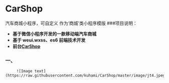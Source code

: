 # CarShop
汽车商城小程序，可自定义 作为‘商城’类小程序模版
###项目说明：
- **基于微信小程序开发的一款移动端汽车商城**
- **基于 weui.wxss、es6 前端技术开发**
- **前台[CarShop](https://github.com/kuhami/CarShop/)**



### 一、

```
     ![Image text](https://raw.githubusercontent.com/kuhami/CarShop/master/image/jt4.jpeg)
```
